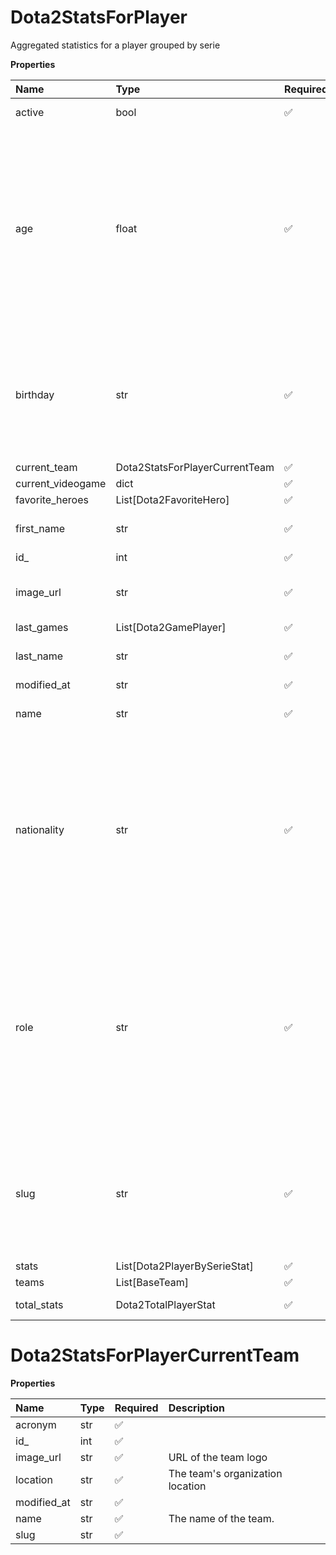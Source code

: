 # Dota2StatsForPlayer

Aggregated statistics for a player grouped by serie

**Properties**

| Name              | Type                           | Required | Description                                                                                                                                                                                                                                    |
| :---------------- | :----------------------------- | :------- | :--------------------------------------------------------------------------------------------------------------------------------------------------------------------------------------------------------------------------------------------- |
| active            | bool                           | ✅       | Whether player is active                                                                                                                                                                                                                       |
| age               | float                          | ✅       | Age of the player, `null` if unknown. When `birthday` is `null`, `age` is an approxiamation. Read more about [players' age](/docs/about-players-age) <br/>**Note**: This field is only present for users running the Historical plan or above. |
| birthday          | str                            | ✅       | Birth day of the player, `YYYY-MM-DD` format. `null` if unknown. <br/>**Note**: This field is only present for users running the Historical plan or above.                                                                                     |
| current_team      | Dota2StatsForPlayerCurrentTeam | ✅       |                                                                                                                                                                                                                                                |
| current_videogame | dict                           | ✅       |                                                                                                                                                                                                                                                |
| favorite_heroes   | List[Dota2FavoriteHero]        | ✅       |                                                                                                                                                                                                                                                |
| first_name        | str                            | ✅       | First name of the player. `null` if unknown                                                                                                                                                                                                    |
| id\_              | int                            | ✅       | ID of the player                                                                                                                                                                                                                               |
| image_url         | str                            | ✅       | URL to the photo of the player. `null` if not available.                                                                                                                                                                                       |
| last_games        | List[Dota2GamePlayer]          | ✅       |                                                                                                                                                                                                                                                |
| last_name         | str                            | ✅       | Last name of the player. `null` if unknown                                                                                                                                                                                                     |
| modified_at       | str                            | ✅       |                                                                                                                                                                                                                                                |
| name              | str                            | ✅       | Professional name of the player                                                                                                                                                                                                                |
| nationality       | str                            | ✅       | Country code matching the nationality of the player according to the ISO 3166-1 standard (Alpha-2 code). <br/>In addition to the standard, the `XK` code is used for Kosovo. <br/>`null` if unknown                                            |
| role              | str                            | ✅       | Role/position of the player. Field value varies depending on the video game.`null` if unknown. <br/>**Note**: role is only available for DotA 2, League of Legends, and Overwatch players. <br/>`null` for other video games.                  |
| slug              | str                            | ✅       | Unique, human-readable identifier for the player. <br/>`id` and `slug` can be used interchangeably throughout the API.                                                                                                                         |
| stats             | List[Dota2PlayerBySerieStat]   | ✅       |                                                                                                                                                                                                                                                |
| teams             | List[BaseTeam]                 | ✅       |                                                                                                                                                                                                                                                |
| total_stats       | Dota2TotalPlayerStat           | ✅       | Total Player's statistics                                                                                                                                                                                                                      |

# Dota2StatsForPlayerCurrentTeam

**Properties**

| Name        | Type | Required | Description                      |
| :---------- | :--- | :------- | :------------------------------- |
| acronym     | str  | ✅       |                                  |
| id\_        | int  | ✅       |                                  |
| image_url   | str  | ✅       | URL of the team logo             |
| location    | str  | ✅       | The team's organization location |
| modified_at | str  | ✅       |                                  |
| name        | str  | ✅       | The name of the team.            |
| slug        | str  | ✅       |                                  |

<!-- This file was generated by liblab | https://liblab.com/ -->
